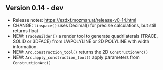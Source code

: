Version 0.14 - dev
------------------

- Release notes: https://ezdxf.mozman.at/release-v0-14.html
- CHANGE: `linspace()` uses Decimal() for precise calculations, but still returns float
- NEW: `TraceBuilder()` a render tool to generate quadrilaterals (TRACE, SOLID or 3DFACE) 
  from LWPOLYLINE or 2D POLYLINE with width information.
- NEW: `Arc.construction_tool()` returns the 2D `ConstructionArc()`
- NEW: `Arc.apply_construction_tool()` apply parameters from `ConstructionArc()`